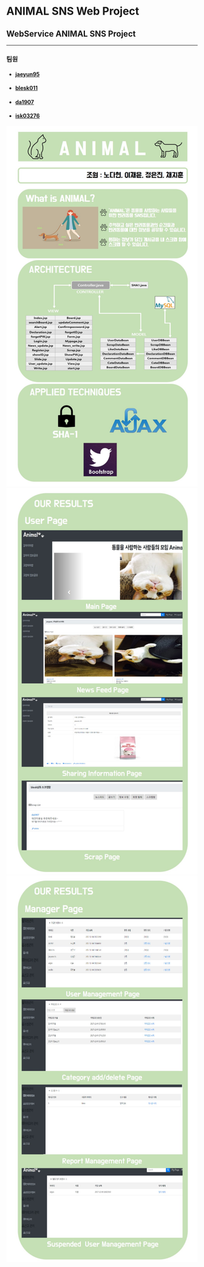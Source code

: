 # ANIMAL SNS Web Project

## WebService ANIMAL SNS Project 
- - -
### 팀원  
* #### [jaeyun95](https://github.com/jaeyun95)     
* #### [blesk011](https://github.com/blesk011)     
* #### [da1907](https://github.com/da1907)     
* #### [isk03276](https://github.com/isk03276)   

![ANIMAL1](/image/ANIMAL1.jpg)   
![ANIMAL2](/image/ANIMAL2.jpg)
![ANIMAL3](/image/ANIMAL3.jpg)

 

